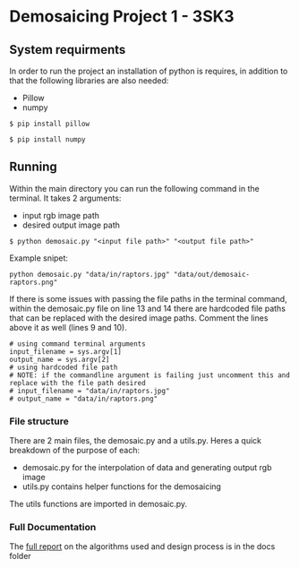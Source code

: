 # Demosaicing Project 1 - 3SK3
## System requirments
In order to run the project an installation of python is requires, in addition to that the following libraries are also needed:
- Pillow
- numpy

```
$ pip install pillow

$ pip install numpy 
``` 

## Running 
Within the main directory you can run the following command in the terminal. It takes 2 arguments:
- input rgb image path 
- desired output image path
```
$ python demosaic.py "<input file path>" "<output file path>"
```
Example snipet:
```
python demosaic.py "data/in/raptors.jpg" "data/out/demosaic-raptors.png"
```

If there is some issues with passing the file paths in the terminal command, within the demosaic.py file on line 13 and 14 there are hardcoded file paths that can be replaced with the desired image paths. Comment the lines above it as well (lines 9 and 10).
```
# using command terminal arguments
input_filename = sys.argv[1]
output_name = sys.argv[2]
# using hardcoded file path
# NOTE: if the commandline argument is failing just uncomment this and replace with the file path desired
# input_filename = "data/in/raptors.jpg"
# output_name = "data/in/raptors.png"
```

### File structure
There are 2 main files, the demosaic.py and a utils.py. Heres a quick breakdown of the purpose of each:
- demosaic.py for the interpolation of data and generating output rgb image
- utils.py contains helper functions for the demosaicing 

The utils functions are imported in demosaic.py.

### Full Documentation
The [full report](./docs/Report.pdf) on the algorithms used and design process is in the docs folder 